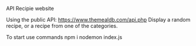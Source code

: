 API Recipie website

Using the public API: https://www.themealdb.com/api.php
Display a random recipe, or a recipe from one of the categories.

To start use commands
npm i
nodemon index.js
